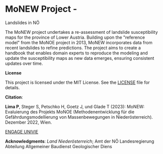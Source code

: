 # MoNEW Project - 
Landslides in NÖ


The MoNEW project undertakes a re-assessment of landslide susceptibility maps for the province of Lower Austria. Building upon the "reference model" from the MoNOE project in 2013, MoNEW incorporates data from recent landslides to refine predictions. The project aims to create a handbook that enables domain experts to reproduce the modeling and update the susceptibility maps as new data emerges, ensuring consistent updates over time.

**License**

This project is licensed under the MIT License. See the [LICENSE](./LICENSE) file for details.

**Citation**: 

**Lima P**, Steger S, Petschko H, Goetz J, und Glade T (2023): MoNEW: Evaluierung des Projekts MoNOE (Methodenentwicklung für die Gefährdungsmodellierung von Massenbewegungen in Niederösterreich). Dezember 2022, Wien.

[ENGAGE UNIVIE](https://geographie.univie.ac.at/arbeitsgruppen/engage-geomorphologische-systeme-und-risikoforschung/)

**Acknowledgments**:
*Land Niederösterreich*; Amt der NÖ Landesregierung
Abteilung Allgemeiner Baudienst
Geologischer Diens
